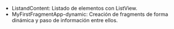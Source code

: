 - ListandContent: Listado de elementos con ListView.
- MyFirstFragmentApp-dynamic: Creación de fragments de forma dinámica y paso de información entre ellos.
